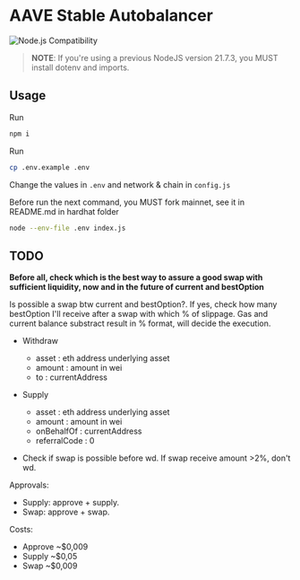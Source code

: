 # AAVE Stable Autobalancer

![Node.js Compatibility](https://img.shields.io/badge/Node.js-%3E%3D%2021.7.3-brightgreen)

> **NOTE**: If you're using a previous NodeJS version 21.7.3, you MUST install dotenv and imports.

## Usage

Run 
```bash
npm i
```

Run 
```bash 
cp .env.example .env
```

Change the values in `.env` and network & chain in `config.js`

Before run the next command, you MUST fork mainnet, see it in README.md in hardhat folder
```bash
node --env-file .env index.js
```

## TODO

**Before all, check which is the best way to assure a good swap with sufficient liquidity, now and in the future of current and bestOption**

Is possible a swap btw current and bestOption?. If yes, check how many bestOption I'll receive after a swap with which % of slippage. Gas and current balance substract result in % format, will decide the execution.

- Withdraw
    - asset         : eth address underlying asset
    - amount        : amount in wei
    - to            : currentAddress

- Supply
    - asset         : eth address underlying asset
    - amount        : amount in wei
    - onBehalfOf    : currentAddress
    - referralCode  : 0

- Check if swap is possible before wd. If swap receive amount >2%, don't wd.


Approvals:
- Supply: approve + supply.
- Swap: approve + swap.

Costs:
- Approve ~$0,009
- Supply ~$0,05
- Swap ~$0,009